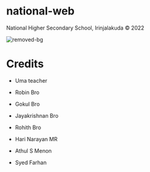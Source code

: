 # national-web
National Higher Secondary School, Irinjalakuda © 2022 

![removed-bg](https://user-images.githubusercontent.com/97329430/150669191-d4b0e78a-ff12-4c5f-bde8-b15f873a997d.png)

# Credits
* Uma teacher
* Robin Bro
* Gokul Bro
* Jayakrishnan Bro
* Rohith Bro

* Hari Narayan MR
* Athul S Menon
* Syed Farhan

